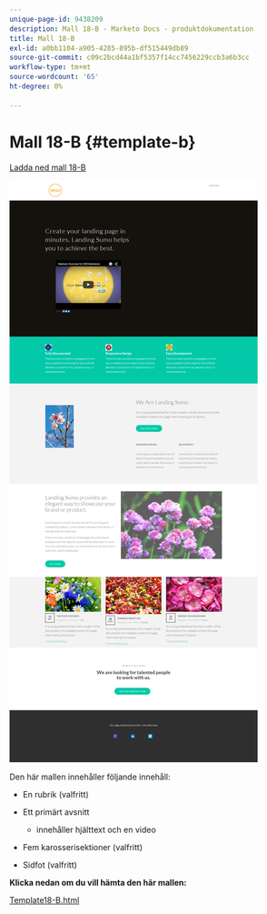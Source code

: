```yaml
---
unique-page-id: 9438209
description: Mall 18-B - Marketo Docs - produktdokumentation
title: Mall 18-B
exl-id: a0bb1104-a905-4285-895b-df515449db89
source-git-commit: c09c2bcd44a1bf5357f14cc7456229ccb3a6b3cc
workflow-type: tm+mt
source-wordcount: '65'
ht-degree: 0%

---
```


# Mall 18-B {#template-b}

[Ladda ned mall 18-B](https://docs.marketo.com/download/attachments/9438209/template-18b.html?version=1&amp;modificationdate=1439843194000&amp;api=v2)

![](assets/image2015-8-17-18-3a6-3a30.png)

Den här mallen innehåller följande innehåll:

* En rubrik (valfritt)
* Ett primärt avsnitt

   * innehåller hjälttext och en video

* Fem karosserisektioner (valfritt)
* Sidfot (valfritt)

**Klicka nedan om du vill hämta den här mallen:**

[Template18-B.html](https://docs.marketo.com/download/attachments/9438209/template-18b.html?version=1&amp;modificationdate=1439843194000&amp;api=v2)
